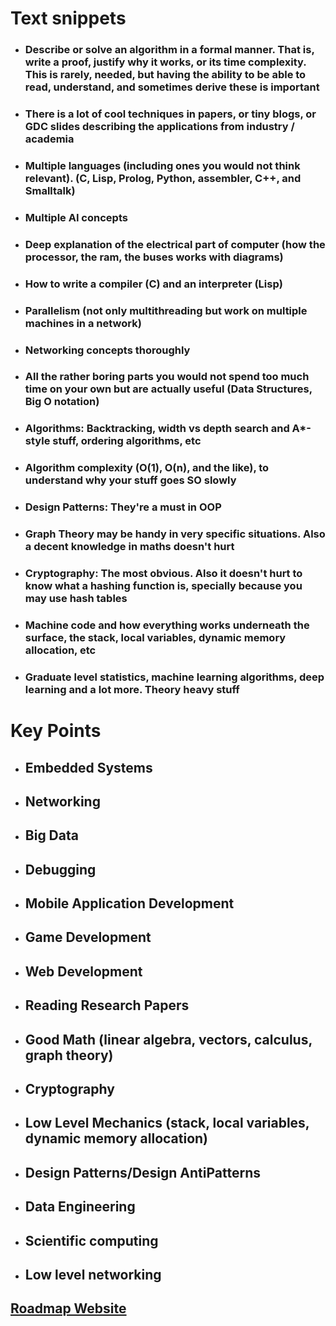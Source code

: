 # Text snippets

- ### Describe or solve an algorithm in a formal manner. That is, write a proof, justify why it works, or its time complexity. This is rarely, needed, but having the ability to be able to read, understand, and sometimes derive these is important

- ### There is a lot of cool techniques in papers, or tiny blogs, or GDC slides describing the applications from industry / academia

- ### Multiple languages (including ones you would not think relevant). (C, Lisp, Prolog, Python, assembler, C++, and Smalltalk)

- ### Multiple AI concepts

- ### Deep explanation of the electrical part of computer (how the processor, the ram, the buses works with diagrams)

- ### How to write a compiler (C) and an interpreter (Lisp)

- ### Parallelism (not only multithreading but work on multiple machines in a network)

- ### Networking concepts thoroughly

- ### All the rather boring parts you would not spend too much time on your own but are actually useful (Data Structures, Big O notation)

- ### Algorithms: Backtracking, width vs depth search and A*-style stuff, ordering algorithms, etc

- ### Algorithm complexity (O(1), O(n), and the like), to understand why your stuff goes SO slowly

- ### Design Patterns: They're a must in OOP

- ### Graph Theory may be handy in very specific situations. Also a decent knowledge in maths doesn't hurt

- ### Cryptography: The most obvious. Also it doesn't hurt to know what a hashing function is, specially because you may use hash tables

- ### Machine code and how everything works underneath the surface, the stack, local variables, dynamic memory allocation, etc

- ### Graduate level statistics, machine learning algorithms, deep learning and a lot more. Theory heavy stuff

# Key Points

- ## Embedded Systems

- ## Networking

- ## Big Data

- ## Debugging

- ## Mobile Application Development

- ## Game Development

- ## Web Development

- ## Reading Research Papers

- ## Good Math (linear algebra, vectors, calculus, graph theory)

- ## Cryptography

- ## Low Level Mechanics (stack, local variables, dynamic memory allocation)

- ## Design Patterns/Design AntiPatterns

- ## Data Engineering

- ## Scientific computing

- ## Low level networking

## [Roadmap Website](https://roadmap.sh/computer-science)
